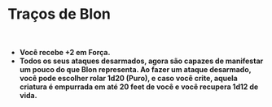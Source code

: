 # Traços de Blon
<br>

- **Você recebe +2 em Força.**
- **Todos os seus ataques desarmados, agora são capazes de manifestar um pouco do que Blon representa. Ao fazer um ataque desarmado, você pode escolher rolar 1d20 (Puro), e caso você crite, aquela criatura é empurrada em até 20 feet de você e você recupera 1d12 de vida.**